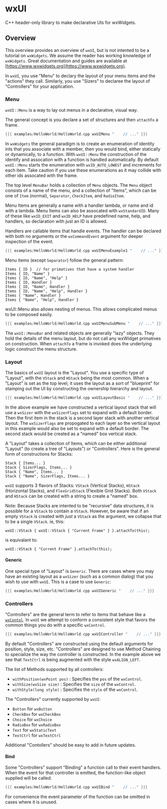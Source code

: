 # wxUI
C++ header-only library to make declarative UIs for wxWidgets.

## Overview

This overview provides an overview of `wxUI`, but is not intented to be a tutorial on `wxWidgets`.  We assume the reader has working knowledge of `wxWidgets`.  Great documentation and guides are available at [https://www.wxwidgets.org](https://www.wxwidgets.org).

In `wxUI`, you use "Menu" to declary the layout of your menu items and the "actions" they call.  Similarly, you use "Sizers" to declaree the layout of "Controllers" for your application.

### Menu

`wxUI::Menu` is a way to lay out menus in a declarative, visual way.

The general concept is you declare a set of structures and then `attachTo` a frame.

```cpp
{{{ examples/HelloWorld/HelloWorld.cpp wxUIMenu "    // ..." }}}
```

In `wxWidgets` the general paradigm is to create an enumeration of identity ints that you associate with a member, then you would bind, either statically or dynamically, to a function.  With `wxUI::Menu` the construction of the identify and assocation with a function is handled automatically.  By default `wxUI::Menu` starts the enumeration with `wxID_AUTO_LOWEST` and increments for each item.  Take caution if you use these enumerations as it may collide with other ids assocated with the frame.

The top level `MenuBar` holds a collection of `Menu` objects.  The `Menu` object consists of a name of the menu, and a collection of "Items", which can be one of `Item` (normal), `Separator`, `CheckItem`, and `RadioItem`.

Menu Items are generally a name with a handler lambda, or name and id with a lambda.  Menu Items can also be assocated with `wxStandardID`.  Many of these like `wxID_EXIT` and `wxID_HELP` have predefined name, help, and handlers, so declaration with just an ID is allowed.

Handlers are callable items that handle events.  The handler can be declared with both no arguments or the `wxCommandEvent` argument for deeper inspection of the event.

```cpp
{{{ examples/HelloWorld/HelloWorld.cpp wxUIMenuExample1 "    // ..." }}}
```

Menu items (except `Separator`) follow the general pattern:

```
Items { ID }  // for primatives that have a system handler
Items { ID, "Name" }
Items { ID, "Name", "Help" }
Items { ID, Handler }
Items { ID, "Name", Handler }
Items { ID, "Name", "Help", Handler }
Items { "Name", Handler }
Items { "Name", "Help", Handler }
```

wxUI::Menu also allows nesting of menus.  This allows complicated menus to be composed easily.

```cpp
{{{ examples/HelloWorld/HelloWorld.cpp wxUIMenuSubMenu "    // ..." }}}
```

The `wxUI::MenuBar` and related objects are generally "lazy" objects.  They hold the details of the menu layout, but do not call any wxWidget primatives on construction.  When `attachTo` a frame is invoked does the underlying logic construct the menu structure.


### Layout

The basics of `wxUI` layout is the "Layout".  You use a specific type of "Layout", with the `VStack` and `HStack` being the most common. When a "Layout" is set as the top level, it uses the layout as a sort of "blueprint" for stamping out the UI by constructing the ownership hierarchy and layout.

```cpp
{{{ examples/HelloWorld/HelloWorld.cpp wxUILayoutBasic "    // ..." }}}
```

In the above example we have constructed a vertical layout stack that will use a `wxSizer` with the `wxSizerFlags` set to expand with a default border.  Then the first item in the stack is a second layer stack with another vertical layout.  The `wxSizerFlags` are propogated to each layer so the vertical layout in this example would also be set to expand with a default border.  The second stack would be created as a "named" box vertical stack.

A "Layout" takes a collection of Items, which can be either additional "Layout" (to create a tree of "Layouts") or "Controllers".  Here is the general form of constructions for Stacks:

```
Stack { Items... }
Stack { SizerFlags, Items... }
Stack { "Name", Items... }
Stack { "Name", SizerFlags, Items... }
```

`wxUI` supports 3 flavors of Stacks: `VStack` (Vertical Stacks), `HStack` (Horizontal Stacks), and `FlexGridStack` (Flexible Grid Stacks).  Both `VStack` and `HStack` can be created with a string to create a "named" box.

Note: Because Stacks are intented to be "recursive" data structures, it is possible for a `VStack` to contain a `VStack`.  However, be aware that if an empty `VStack` is created with *just* a `VStack` as the argument, we collapse that to be a single `VStack`.  ie, this:

```
wxUI::VStack { wxUI::VStack { "Current Frame" } }.attachTo(this);
```

is equivalant to:

```
wxUI::VStack { "Current Frame" }.attachTo(this);
```


#### Generic

One special type of "Layout" is `Generic`.  There are cases where you may have an existing layout as a `wxSizer` (such as a common dialog) that you wish to use with `wxUI`.  This is a case to use `Generic`:

```cpp
{{{ examples/HelloWorld/HelloWorld.cpp wxUIGeneric "    // ..." }}}
```

### Controllers

"Controllers" are the general term to refer to items that behave like a [`wxContol`](https://docs.wxwidgets.org/3.0/classwx_control.html).  In `wxUI` we attempt to conform a consistent style that favors the common things you do with a specific `wxControl`.

```cpp
{{{ examples/HelloWorld/HelloWorld.cpp wxUIController "    // ..." }}}
```

By default "Controllers" are constructed using the default arguments for position, style, size, etc.  "Controllers" are designed to use Method Chaining to specialize the way the controller is constructed.  In the example above we see that `TextCtrl` is being augmented with the style `wxALIGN_LEFT`.

The list of Methods supported by all controllers:

 * `withPosition(wxPoint pos)` : Specifies the `pos` of the `wxControl`.
 * `withSize(wxSize size)` : Specifies the `size` of the `wxControl`.
 * `withStyle(long style)` : Specifies the `style` of the `wxControl`.

The "Controllers" currently supported by `wxUI`:

 * `Button` for `wxButton`
 * `CheckBox` for `wxCheckBox`
 * `Choice` for `wxChoice`
 * `RadioBox` for `wxRadioBox`
 * `Text` for `wxStaticText`
 * `TextCtrl` for `wxTextCtrl`

Additional "Contollers" should be easy to add in future updates.

#### Bind

Some "Controllers" support "Binding" a function call to their event handlers.  When the event for that controller is emitted, the function-like object supplied will be called.

```cpp
{{{ examples/HelloWorld/HelloWorld.cpp wxUIBind "    // ..." }}}
```

For convenience the event parameter of the function can be omitted in cases where it is unused.

